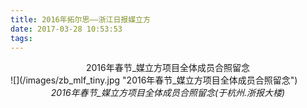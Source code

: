 ```yaml
---
title: 2016年拓尔思——浙江日报媒立方
date: 2017-03-28 10:53:53
tags:
---
```

<center>2016年春节_媒立方项目全体成员合照留念</center>
<!-- more -->
![](/images/zb_mlf_tiny.jpg "2016年春节_媒立方项目全体成员合照留念")
<center><em>2016年春节_媒立方项目全体成员合照留念(于杭州.浙报大楼)</em></center>


